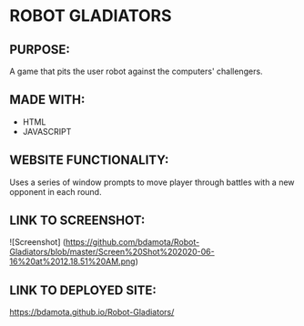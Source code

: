 # ROBOT GLADIATORS 

## PURPOSE:
  A game that pits the user robot against the computers' challengers. 
  
## MADE WITH:
 * HTML 
 * JAVASCRIPT   
  
## WEBSITE FUNCTIONALITY:
Uses a series of window prompts to move player through battles with a new opponent in each round.  

## LINK TO SCREENSHOT:
![Screenshot] (https://github.com/bdamota/Robot-Gladiators/blob/master/Screen%20Shot%202020-06-16%20at%2012.18.51%20AM.png)

## LINK TO DEPLOYED SITE:
https://bdamota.github.io/Robot-Gladiators/
 



